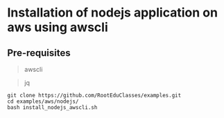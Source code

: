 # Installation of nodejs application on aws using awscli

## Pre-requisites
>awscli

>jq


```
git clone https://github.com/RootEduClasses/examples.git
cd examples/aws/nodejs/
bash install_nodejs_awscli.sh
```